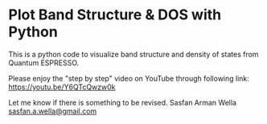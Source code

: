# Plot Band Structure & DOS with Python

This is a python code to visualize band structure and density of states from Quantum ESPRESSO.

Please enjoy the "step by step" video on YouTube through following link:
https://youtu.be/Y6QTcQwzw0k

Let me know if there is something to be revised.
Sasfan Arman Wella
sasfan.a.wella@gmail.com

